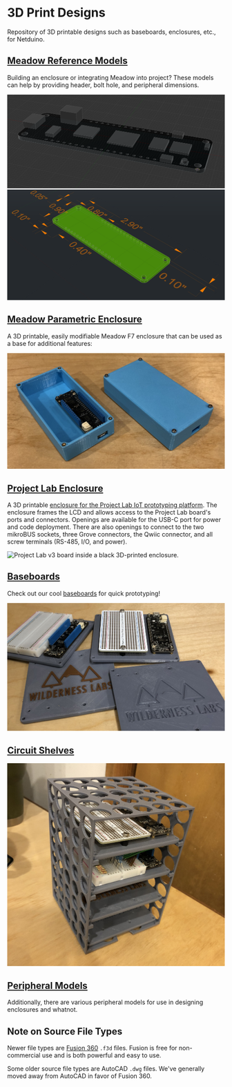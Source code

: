 # 3D Print Designs

Repository of 3D printable designs such as baseboards, enclosures, etc., for Netduino.

## [Meadow Reference Models](Meadow/Reference_Models)

Building an enclosure or integrating Meadow into project? These models can help by providing header, bolt hole, and peripheral dimensions.

![](Meadow/Reference_Models/Meadow_F7_Micro_F360.png)
![](Meadow/Reference_Models/Meadow_F7_Micro_w_Dimensions.png)

## [Meadow Parametric Enclosure](Meadow/Enclosures/Meadow_F7_Parametric_Enclosure)

A 3D printable, easily modifiable Meadow F7 enclosure that can be used as a base for additional features:

![](Meadow/Enclosures/Meadow_F7_Parametric_Enclosure/Meadow_Parametric_Enclosure_Open+Closed_Photo.jpg)

## [Project Lab Enclosure](https://github.com/WildernessLabs/Meadow.ProjectLab/tree/main/Design/Enclosure/STLs_For_Printing)

A 3D printable [enclosure for the Project Lab IoT prototyping platform](https://github.com/WildernessLabs/Meadow.ProjectLab/tree/main/Design/Enclosure/STLs_For_Printing). The enclosure frames the LCD and allows access to the Project Lab board's ports and connectors. Openings are available for the USB-C port for power and code deployment. There are also openings to connect to the two mikroBUS sockets, three Grove connectors, the Qwiic connector, and all screw terminals (RS-485, I/O, and power).

![Project Lab v3 board inside a black 3D-printed enclosure.](ProjLab/Enclosures/ProjectLabV3Enclosure.jpg)

## [Baseboards](Baseboards/)

Check out our cool [baseboards](Baseboards/) for quick prototyping!

![](Baseboards/Standard_Halfsize_Breadboard/Meadow_Baseboards.jpg)

## [Circuit Shelves](Circuit_Shelves)

![](Circuit_Shelves/Meadow_F7_Micro/Halfsize_Breadboard_Shelves/Meadow_Baseboard_Shelf.jpg)

## [Peripheral Models](Peripheral_Models)

Additionally, there are various peripheral models for use in designing enclosures and whatnot.

## Note on Source File Types

Newer file types are [Fusion 360](https://www.autodesk.com/products/fusion-360/overview) `.f3d` files. Fusion is free for non-commercial use and is both powerful and easy to use. 

Some older source file types are AutoCAD `.dwg` files. We've generally moved away from AutoCAD in favor of Fusion 360.

